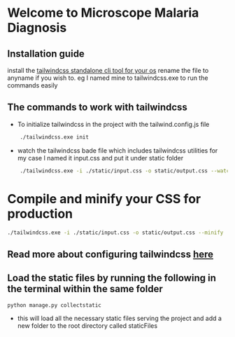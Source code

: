 # Welcome to Microscope Malaria Diagnosis

## Installation guide

install the [tailwindcss standalone cli tool for your os](https://github.com/tailwindlabs/tailwindcss/releases/latest)
rename the file to anyname if you wish to. eg I named mine to tailwindcss.exe to run the commands easily

## The commands to work with tailwindcss

- To initialize tailwindcss in the project with the tailwind.config.js file

```bash
    ./tailwindcss.exe init
```

- watch the tailwindcss bade file which includes tailwindcss utilities for my case I named it input.css and put it under static folder

```bash
    ./tailwindcss.exe -i ./static/input.css -o static/output.css --watch
```

# Compile and minify your CSS for production

```bash
./tailwindcss.exe -i ./static/input.css -o static/output.css --minify
```

## Read more about configuring tailwindcss [here](https://tailwindcss.com/blog/standalone-cli)

## Load the static files by running the following in the terminal within the same folder

```bash
python manage.py collectstatic
```

- this will load all the necessary static files serving the project and add a new folder to the root directory called staticFiles